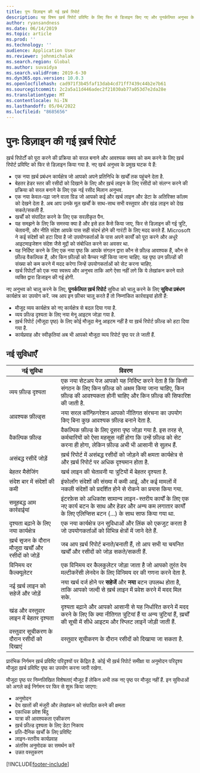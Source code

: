 ```yaml
---
title: पुनः डिज़ाइन की गई ख़र्च रिपोर्ट
description: यह विषय ख़र्च रिपोर्ट प्रविष्टि के लिए फिर से डिजाइन किए गए और पुनर्कल्पित अनुभव के बारे में जानकारी प्रदान करता है.
author: ryansandness
ms.date: 06/14/2019
ms.topic: article
ms.prod: ''
ms.technology: ''
audience: Application User
ms.reviewer: johnmichalak
ms.search.region: Global
ms.author: suvaidya
ms.search.validFrom: 2019-6-30
ms.dyn365.ops.version: 10.0.3
ms.openlocfilehash: cad971f3b45faf13dab4cd71ff7439c44b2e7b61
ms.sourcegitcommit: 2c2a5a11d446adec2f21030ab77a053d7e2da28e
ms.translationtype: MT
ms.contentlocale: hi-IN
ms.lasthandoff: 05/04/2022
ms.locfileid: "8685656"
---
```

# <a name="redesigned-expense-reports"></a>पुनः डिज़ाइन की गई ख़र्च रिपोर्ट

ख़र्च रिपोर्टों को पूरा करने की प्रक्रिया को सरल बनाने और आवश्यक समय को कम करने के लिए ख़र्च रिपोर्ट प्रविष्टि को फिर से डिज़ाइन किया गया है. नए खर्च अनुभव के प्रमुख घटक ये हैं:

- एक नया ख़र्च प्रबंधन कार्यक्षेत्र जो आपको अपने प्रतिनिधि के खर्चों तक पहुंचने देता है.
- बेहतर हेडर स्तर की रसीदों को दिखाने के लिए और ख़र्च लाइन के लिए रसीदों को संलग्न करने की प्रक्रिया को सरल बनाने के लिए एक नई रसीद मिलान अनुभव.
- एक नया केवल-पढ़ा जाने वाला ग्रिड जो आपको कई और खर्च लाइन और डेटा के अतिरिक्त कॉलम को देखने देता है. अब आप उनके मूल खर्चों के साथ-साथ सभी वस्तुवार और खंड लाइन को देख सकते/सकती हैं.
- खर्चों को संपादित करने के लिए एक सरलीकृत पैन.
- यह समझने के लिए कि समस्या क्या है और इसे हल कैसे किया जाए, फिर से डिज़ाइन की गई त्रुटि, चेतावनी, और नीति संदेश आपके पास सही संदर्भ होने की गारंटी के लिए मदद करते हैं. Microsoft ने कई संदेशों को हटा दिया है जो उपयोगकर्ताओं के पास अपने कार्यों को पूरा करने और अधूरे आइटमाइजेशन संदेश जैसे मुद्दों को संबोधित करने का अवसर था.
- यह निर्दिष्ट करने के लिए एक नया पृष्ठ कि आपके संगठन द्वारा कौन से फ़ील्ड आवश्यक हैं, कौन से फ़ील्ड वैकल्पिक हैं, और किन फ़ील्डों को कैप्चर नहीं किया जाना चाहिए. यह पृष्ठ उन फ़ील्डों की संख्या को कम करने में मदद करेगा जिन्हें उपयोगकर्ताओं को सेट करना चाहिए.
- खर्च रिपोर्टों को एक नया स्वरूप और अनुभव ताकि आगे ऐसा नहीं लगे कि ये लेखांकन करने वाले व्यक्ति द्वारा डिजाइन की गई होगी.

नए अनुभव को चालू करने के लिए, **पुनर्कल्पित ख़र्च रिपोर्ट** सुविधा को चालू करने के लिए **सुविधा प्रबंधन** कार्यक्षेत्र का उपयोग करें. जब आप इन फ़ीचर चालू करते हैं तो निम्नांकित कार्रवाइयां होती हैं:

- मौजूद व्यय कार्यक्षेत्र को नए कार्यक्षेत्र से बदल दिया गया है.
- व्यय फ़ील्ड दृश्यता के लिए नया मेनू आइटम जोड़ा गया है.
- ख़र्च रिपोर्ट (मौजूदा पृष्ठ) के लिए कोई मौजूदा मेनू आइटम नहीं है या ख़र्च रिपोर्ट फ़ील्ड को हटा दिया गया है.
- कार्यप्रवाह और स्वीकृतियां अब भी आपको मौजूदा व्यय रिपोर्ट पृष्ठ पर ले जाती हैं.

## <a name="new-features"></a>नई सुविधाएँ

| नई सुविधा | विवरण |
|---|----|
| व्यय फ़ील्ड दृश्यता | एक नया सेटअप पेज आपको यह निर्दिष्ट करने देता है कि किसी संगठन के लिए किन फ़ील्ड को अक्षम किया जाना चाहिए, किन फ़ील्ड की आवश्यकता होनी चाहिए और किन फ़ील्ड की सिफारिश की जाती है. |
| आवश्यक फ़ील्ड्स | नया सरल कॉन्फ़िगरेशन आपको नीतिगत संरचना का उपयोग किए बिना कुछ आवश्यक फ़ील्ड बनाने देता है. |
| वैकल्पिक फ़ील्ड | वैकल्पिक फ़ील्ड के लिए दूसरा पृष्ठ जोड़ा गया है. इस तरह से, कर्मचारियों को ऐसा महसूस नहीं होगा कि उन्हें फ़ील्ड को सेट करना ही होगा, लेकिन फ़ील्ड अभी भी आसानी से सुलभ हैं. |
| असंबद्ध रसीदें जोड़ें | ख़र्च रिपोर्ट में असंबद्ध रसीदों को जोड़ने की क्षमता कार्यक्षेत्र से और ख़र्च रिपोर्ट पर अधिक दृश्यमान होता है. |
| बेहतर मैसेजिंग | खर्च लाइन की चेतावनी या त्रुटियों में बेहतर दृश्यता है. |
| संदेश बार में संदेशों की कमी| इंफोलॉग संदेशों की संख्या में कमी आई, और कई मामलों में नकली संदेशों को प्रदर्शित होने से रोकने का प्रयास किया गया. |
| समूहबद्ध आम कार्रवाईयां | इंटरफ़ेस को अधिकांश सामान्य लाइन-स्तरीय कार्यों के लिए एक नए कार्य बटन के साथ और हेडर और अन्य कम लगातार कार्यों के लिए एलिप्सिस बटन (...) के साथ साफ किया गया था. |
| दृश्यता बढ़ाने के लिए नया कार्यक्षेत्र | एक नया कार्यक्षेत्र उन सुविधाओं और लिंक को एकजुट करता है जो उपयोगकर्ताओं को विभिन्न क्षेत्रों में जाने देते हैं. |
| ख़र्च सृजन के दौरान मौजूदा खर्चों और रसीदों को जोड़ें | जब आप ख़र्च रिपोर्ट बनाते/बनाती हैं, तो आप सभी या चयनित खर्चों और रसीदों को जोड़ सकते/सकती हैं. |
| विनिमय दर कैल्क्यूलेटर | एक विनिमय दर कैलकुलेटर जोड़ा जाता है जो आपको तुरंत देय मल्टीकरेंसी लेनदेन के लिए विनिमय दर की गणना करने देता है. |
| नई ख़र्च लाइन को सहेजें और जोड़ें | नया खर्च दर्ज होने पर **सहेजें** और **नया** बटन उपलब्ध होता है, ताकि आपको जल्दी से ख़र्च लाइन में प्रवेश करने में मदद मिल सके. |
| खंड और वस्तुवार लाइन में बेहतर दृश्यता | दृश्यता बढ़ाने और आपको आसानी से यह निर्धारित करने में मदद करने के लिए कि क्या नीतिगत त्रुटियां हैं या अन्य त्रुटियां हैं, ख़र्चों की सूची में सीधे आइटम और स्प्लिट लाइनें जोड़ी जाती हैं. |
| वस्तुवार सूचीकरण के दौरान रसीदों को दिखाएं | वस्तुवार सूचीकरण के दौरान रसीदों को दिखाया जा सकता है. |

प्रारंभिक निर्गमन ख़र्च प्रविष्टि परिदृश्यों पर केंद्रित है. कोई भी ख़र्च रिपोर्ट समीक्षा या अनुमोदन परिदृश्य मौजूदा ख़र्च प्रविष्टि पृष्ठ का उपयोग करना जारी रखेगा.

मौजूदा पृष्ठ पर निम्नलिखित विशेषताएं मौजूद हैं लेकिन अभी तक नए पृष्ठ पर मौजूद नहीं हैं. इन सुविधाओं को अगले कई निर्गमन पर फिर से शुरू किया जाएगा:

- अनुमोदन
- देय खातों की मंजूरी और लेखांकन को संपादित करने की क्षमता
- एकाधिक प्रवेश बिंदु
- यात्रा की आवश्यकता एकीकरण
- ख़र्च फ़ील्ड दृश्यता के लिए डेटा निकाय
- प्रति-दैनिक खर्चों के लिए प्रविष्टि
- लाइन-स्तरीय कार्यप्रवाह
- अंतरिम अनुमोदक का समर्थन करें
- उन्नत वस्तुकरण


[!INCLUDE[footer-include](../includes/footer-banner.md)]